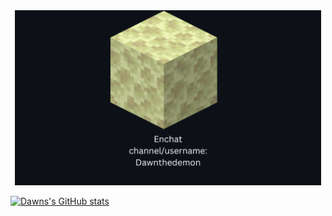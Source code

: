 
<div align="center">
  <img src="./Enchat_Card1.png" height="280" />
</div>

[![Dawns's GitHub stats](https://github-readme-stats.vercel.app/api?username=Dawnthedemon)](https://github.com/anuraghazra/github-readme-stats)
